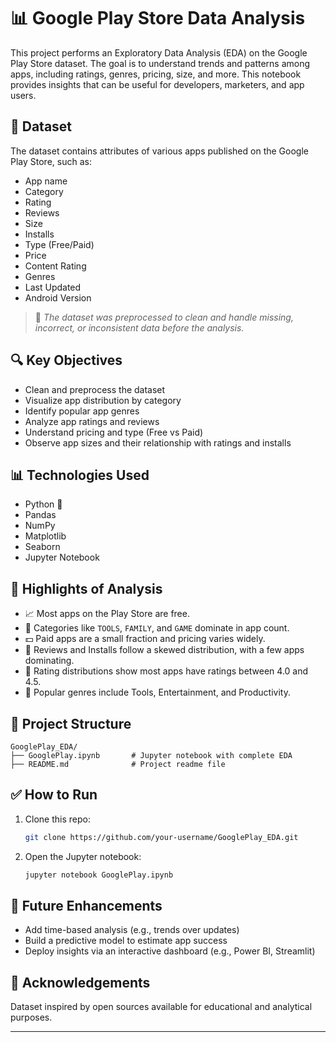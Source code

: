 # 📊 Google Play Store Data Analysis

This project performs an Exploratory Data Analysis (EDA) on the Google Play Store dataset. The goal is to understand trends and patterns among apps, including ratings, genres, pricing, size, and more. This notebook provides insights that can be useful for developers, marketers, and app users.

## 📁 Dataset

The dataset contains attributes of various apps published on the Google Play Store, such as:

- App name
- Category
- Rating
- Reviews
- Size
- Installs
- Type (Free/Paid)
- Price
- Content Rating
- Genres
- Last Updated
- Android Version

> 📌 *The dataset was preprocessed to clean and handle missing, incorrect, or inconsistent data before the analysis.*

## 🔍 Key Objectives

- Clean and preprocess the dataset
- Visualize app distribution by category
- Identify popular app genres
- Analyze app ratings and reviews
- Understand pricing and type (Free vs Paid)
- Observe app sizes and their relationship with ratings and installs

## 📊 Technologies Used

- Python 🐍
- Pandas
- NumPy
- Matplotlib
- Seaborn
- Jupyter Notebook

## 📌 Highlights of Analysis

- 📈 Most apps on the Play Store are free.
- 🌟 Categories like `TOOLS`, `FAMILY`, and `GAME` dominate in app count.
- 💵 Paid apps are a small fraction and pricing varies widely.
- 📝 Reviews and Installs follow a skewed distribution, with a few apps dominating.
- 🔢 Rating distributions show most apps have ratings between 4.0 and 4.5.
- 📱 Popular genres include Tools, Entertainment, and Productivity.

## 📂 Project Structure

```
GooglePlay_EDA/
├── GooglePlay.ipynb       # Jupyter notebook with complete EDA
├── README.md              # Project readme file
```

## ✅ How to Run

1. Clone this repo:
   ```bash
   git clone https://github.com/your-username/GooglePlay_EDA.git
   ```
2. Open the Jupyter notebook:
   ```bash
   jupyter notebook GooglePlay.ipynb
   ```

## 📌 Future Enhancements

- Add time-based analysis (e.g., trends over updates)
- Build a predictive model to estimate app success
- Deploy insights via an interactive dashboard (e.g., Power BI, Streamlit)

## 🙌 Acknowledgements

Dataset inspired by open sources available for educational and analytical purposes.

---
